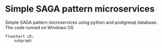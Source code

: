 <h1>Simple SAGA pattern microservices</h1>
<p>Simple SAGA pattern microservices using python and postgresql database. The code runned on Windows OS</p>

``` mermaid
flowchart LR;
    subgraph
```
